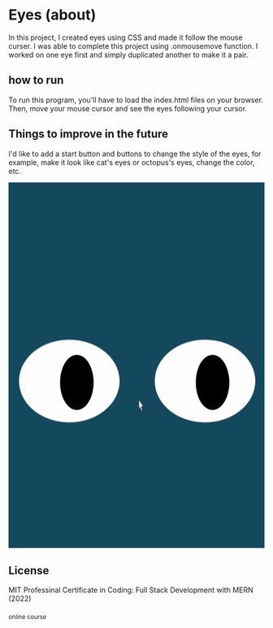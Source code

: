 # Eyes (about)
In this project, I created eyes using CSS and made it follow the mouse curser. I was able to complete this project using .onmousemove function. I worked on one eye first and simply duplicated another to make it a pair.

## how to run
To run this program, you'll have to load the index.html files on your browser. Then, move your mouse cursor and see the eyes following your cursor.

## Things to improve in the future
I'd like to add a start button and buttons to change the style of the eyes, for example, make it look like cat's eyes or octopus's eyes, change the color, etc.

<img src='eyes.gif' width='720' height='720'>

## License
MIT Professinal Certificate in Coding: Full Stack Development with MERN (2022)

<sub>online course</sub>
